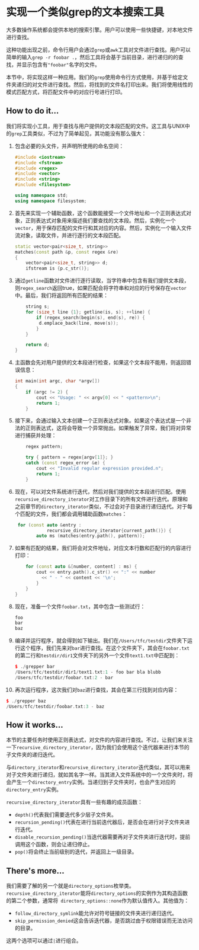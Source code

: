 # 实现一个类似grep的文本搜索工具

大多数操作系统都会提供本地的搜索引擎。用户可以使用一些快捷键，对本地文件进行查找。

这种功能出现之前，命令行用户会通过`grep`或`awk`工具对文件进行查找。用户可以简单的输入` grep -r foobar . `，然后工具将会基于当前目录，进行递归的的查找，并显示包含有`"foobar"`名字的文件。

本节中，将实现这样一种应用。我们的`grep`使用命令行方式使用，并基于给定文件夹递归的对文件进行查找。然后，将找到的文件名打印出来。我们将使用线性的模式匹配方式，将匹配文件中的对应行号进行打印。

## How to do it...

我们将实现小工具，用于查找与用户提供的文本段匹配的文件。这工具与UNIX中的`grep`工具类似，不过为了简单起见，其功能没有那么强大：

1. 包含必要的头文件，并声明所使用的命名空间：

   ```c++
   #include <iostream>
   #include <fstream>
   #include <regex>
   #include <vector>
   #include <string>
   #include <filesystem>
   
   using namespace std;
   using namespace filesystem;
   ```

2. 首先来实现一个辅助函数，这个函数能接受一个文件地址和一个正则表达式对象，正则表达式对象用来描述我们要查找的文本段。然后，实例化一个`vector`，用于保存匹配的文件行和其对应的内容。然后，实例化一个输入文件流对象，读取文件，并进行逐行的文本段匹配。

   ```c++
   static vector<pair<size_t, string>>
   matches(const path &p, const regex &re)
   {
       vector<pair<size_t, string>> d;
       ifstream is {p.c_str()};
   ```

3. 通过`getline`函数对文件进行逐行读取，当字符串中包含有我们提供文本段，则`regex_search`返回true，如果匹配会将字符串和对应的行号保存在`vector`中。最后，我们将返回所有匹配的结果：

   ```c++
       string s;
       for (size_t line {1}; getline(is, s); ++line) {
           if (regex_search(begin(s), end(s), re)) {
           	d.emplace_back(line, move(s));
           }
       }
   
       return d;
   }
   ```

4. 主函数会先对用户提供的文本段进行检查，如果这个文本段不能用，则返回错误信息：

   ```c++
   int main(int argc, char *argv[])
   {
       if (argc != 2) {
           cout << "Usage: " << argv[0] << " <pattern>\n";
           return 1;
       }
   ```

5. 接下来，会通过输入文本创建一个正则表达式对象。如果这个表达式是一个非法的正则表达式，这将会导致一个异常抛出。如果触发了异常，我们将对异常进行捕获并处理：

   ```c++
       regex pattern;
   
       try { pattern = regex{argv[1]}; }
       catch (const regex_error &e) {
           cout << "Invalid regular expression provided.n";
           return 1;
       }
   ```

6. 现在，可以对文件系统进行迭代，然后对我们提供的文本段进行匹配。使用`recursive_directory_iterator`对工作目录下的所有文件进行迭代。原理和之前章节的`directory_iterator`类似，不过会对子目录进行递归迭代。对于每个匹配的文件，我们都会调用辅助函数`matches`：

   ```c++
   	for (const auto &entry :
               recursive_directory_iterator{current_path()}) {
           auto ms (matches(entry.path(), pattern));
   ```

7. 如果有匹配的结果，我们将会对文件地址，对应文本行数和匹配行的内容进行打印：

   ```c++
       for (const auto &[number, content] : ms) {
           cout << entry.path().c_str() << ":" << number
           	 << " - " << content << '\n';
           }
       }
   }
   ```

8. 现在，准备一个文件`foobar.txt`，其中包含一些测试行：

   ```c++
   foo
   bar
   baz
   ```

9. 编译并运行程序，就会得到如下输出。我们在`/Users/tfc/testdir`文件夹下运行这个程序，我们先来对`bar`进行查找。在这个文件夹下，其会在`foobar.txt`的第二行和`testdir/dir1`文件夹下的另外一个文件`text1.txt`中匹配到：

   ```c++
   $ ./grepper bar
   /Users/tfc/testdir/dir1/text1.txt:1 - foo bar bla blubb
   /Users/tfc/testdir/foobar.txt:2 - bar
   ```

10. 再次运行程序，这次我们对`baz`进行查找，其会在第三行找到对应内容：

   ```c++
   $ ./grepper baz
   /Users/tfc/testdir/foobar.txt:3 - baz
   ```

##  How it works...

本节的主要任务时使用正则表达式，对文件的内容进行查找。不过，让我们来关注一下`recursive_directory_iterator`，因为我们会使用这个迭代器来进行本节的子文件夹的递归迭代。

与`directory_iterator`和`recursive_directory_iterator`迭代类似，其可以用来对子文件夹进行递归，就如其名字一样。当其进入文件系统中的一个文件夹时，将会产生一个`directory_entry`实例。当递归到子文件夹时，也会产生对应的`directory_entry`实例。

`recursive_directory_iterator`具有一些有趣的成员函数：

- `depth()`代表我们需要迭代多少层子文件夹。
- `recursion_pending()`代表在进行当前迭代器后，是否会在进行对子文件夹进行迭代。
- `disable_recursion_pending()`当迭代器需要再对子文件夹进行迭代时，提前调用这个函数，则会让递归停止。
- `pop()`将会终止当前级别的迭代，并返回上一级目录。

## There's more...

我们需要了解的另一个就是`directory_options`枚举类。`recursive_directory_iterator`能将`directory_options`的实例作为其构造函数的第二个参数，通常将` directory_options::none`作为默认值传入。其他值为：

- `follow_directory_symlink`能允许对符号链接的文件夹进行递归迭代。
- `skip_permission_denied`这会告诉迭代器，是否跳过由于权限错误而无法访问的目录。

这两个选项可以通过`|`进行组合。